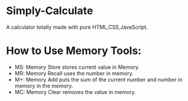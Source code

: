 # Simply-Calculate
A calculator totally made with pure HTML,CSS,JavaScript.

# How to Use Memory Tools:
  - MS: Memory Store stores current value in Memory.
  - MR: Memory Recall uses the number in memory.
  - M+: Memory Add puts the sum of the current number and number in memory in the memory.
  - MC: Memory Clear removes the value in memory.
